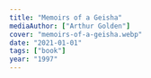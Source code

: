 ```yaml
---
title: "Memoirs of a Geisha"
mediaAuthor: ["Arthur Golden"]
cover: "memoirs-of-a-geisha.webp"
date: "2021-01-01"
tags: ["book"]
year: "1997"
---
```


